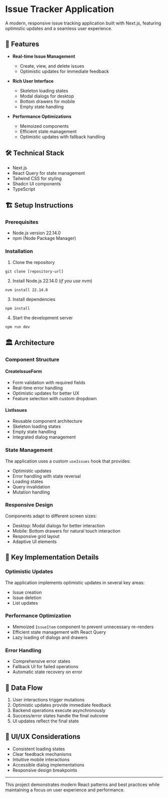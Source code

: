 # Issue Tracker Application

A modern, responsive issue tracking application built with Next.js, featuring optimistic updates and a seamless user experience.

## 🚀 Features

- **Real-time Issue Management**
  - Create, view, and delete issues
  - Optimistic updates for immediate feedback

- **Rich User Interface**
  - Skeleton loading states
  - Modal dialogs for desktop
  - Bottom drawers for mobile
  - Empty state handling

- **Performance Optimizations**
  - Memoized components
  - Efficient state management
  - Optimistic updates with fallback handling

## 🛠️ Technical Stack

- Next.js
- React Query for state management
- Tailwind CSS for styling
- Shadcn UI components
- TypeScript

## 🏗️ Setup Instructions

### Prerequisites
- Node.js version 22.14.0
- npm (Node Package Manager)

### Installation

1. Clone the repository
```
git clone [repository-url]
```
2. Install Node.js 22.14.0 
(_if you use nvm_)
```
nvm install 22.14.0
```
3. Install dependencies
```
npm install
```
4. Start the development server
```
npm run dev
```

## 🏛️ Architecture

### Component Structure

#### CreateIssueForm
- Form validation with required fields
- Real-time error handling
- Optimistic updates for better UX
- Feature selection with custom dropdown

#### ListIssues
- Reusable component architecture
- Skeleton loading states
- Empty state handling
- Integrated dialog management

### State Management

The application uses a custom `useIssues` hook that provides:
- Optimistic updates
- Error handling with state reversal
- Loading states
- Query invalidation
- Mutation handling

### Responsive Design

Components adapt to different screen sizes:
- Desktop: Modal dialogs for better interaction
- Mobile: Bottom drawers for natural touch interaction
- Responsive grid layout
- Adaptive UI elements

## 🎯 Key Implementation Details

### Optimistic Updates
The application implements optimistic updates in several key areas:
- Issue creation
- Issue deletion
- List updates

### Performance Optimization
- Memoized `IssueItem` component to prevent unnecessary re-renders
- Efficient state management with React Query
- Lazy loading of dialogs and drawers

### Error Handling
- Comprehensive error states
- Fallback UI for failed operations
- Automatic state recovery on error

## 🔄 Data Flow

1. User interactions trigger mutations
2. Optimistic updates provide immediate feedback
3. Backend operations execute asynchronously
4. Success/error states handle the final outcome
5. UI updates reflect the final state

## 🎨 UI/UX Considerations

- Consistent loading states
- Clear feedback mechanisms
- Intuitive mobile interactions
- Accessible dialog implementations
- Responsive design breakpoints

---

This project demonstrates modern React patterns and best practices while maintaining a focus on user experience and performance.